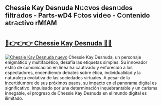 ## Chessie Kay Desnuda N𝚞𝚎vos desn𝚞dos filtr𝚊dos - Parts-wD4 F𝚘tos vid𝚎o - C𝚘ntenido atr𝚊ctivo rMfAM

# <h2><a href="http://mb9bzx.tromn.icu/?c=Chessie+Kay+Desnuda">🔗👉👉👉 Chessie Kay Desnuda 🔗🔗</a></h2>

[![Chessie Kay Desnuda nuevo](https://i.imgur.com/pEAQMta.gif)](http://mb9bzx.tromn.icu/?c=Chessie+Kay+Desnuda)
Chessie Kay Desnuda, un personaje enigmático y multifacético, desafía las etiquetas simples. Su innovador estilo de comunicación en línea ha cautivado y enfurecido a los espectadores, encendiendo debates sobre ética, individualidad y la naturaleza evolutiva de las sociedades virtuales. A pesar de la incertidumbre de sus próximos pasos, su impacto en el panorama digital es significativo. Impulsado por una determinación inquebrantable y un carisma innegable, el progreso de Chessie Kay Desnuda en el mundo digital es ilimitado.
